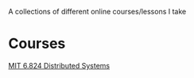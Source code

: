 A collections of different online courses/lessons I take

# Courses
[MIT 6.824 Distributed Systems](MIT6824)
